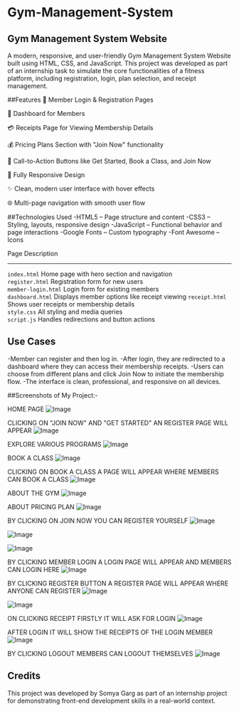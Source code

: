 # Gym-Management-System

## Gym Management System Website
A modern, responsive, and user-friendly Gym Management System Website built using HTML, CSS, and JavaScript. This project was developed as part of an internship task to simulate the core functionalities of a fitness platform, including registration, login, plan selection, and receipt management.

 ##Features
🔐 Member Login & Registration Pages

📄 Dashboard for Members

💳 Receipts Page for Viewing Membership Details

💰 Pricing Plans Section with "Join Now" functionality

🎯 Call-to-Action Buttons like Get Started, Book a Class, and Join Now

📱 Fully Responsive Design

✨ Clean, modern user interface with hover effects

🌐 Multi-page navigation with smooth user flow

##Technologies Used
-HTML5 – Page structure and content
-CSS3 – Styling, layouts, responsive design
-JavaScript – Functional behavior and page interactions
-Google Fonts – Custom typography
-Font Awesome – Icons 

 Page                   Description                                  
 -------------------- -------------------------------------------- 
 `index.html`          Home page with hero section and navigation   
 `register.html`       Registration form for new users              
 `member-login.html`   Login form for existing members              
 `dashboard.html`      Displays member options like receipt viewing 
 `receipt.html`        Shows user receipts or membership details    
 `style.css`           All styling and media queries                
 `script.js`           Handles redirections and button actions      


## Use Cases
-Member can register and then log in.
-After login, they are redirected to a dashboard where they can access their membership receipts.
-Users can choose from different plans and click Join Now to initiate the membership flow.
-The interface is clean, professional, and responsive on all devices.

##Screenshots of My Project:-

HOME PAGE 
![Image](https://github.com/user-attachments/assets/c090a2b1-1d55-47fb-a19d-a1ce949e4927)

CLICKING ON "JOIN NOW" AND "GET STARTED" AN REGISTER PAGE WILL APPEAR
![Image](https://github.com/user-attachments/assets/e6116687-a6f5-43b4-94f6-742f6574e5eb)

EXPLORE VARIOUS PROGRAMS
![Image](https://github.com/user-attachments/assets/c7d7e34f-165c-492b-accf-8f9abf5edd8e)

BOOK A CLASS
![Image](https://github.com/user-attachments/assets/3296a6ba-619c-4fc2-8966-969a13928359)

CLICKING ON BOOK A CLASS A PAGE WILL APPEAR WHERE MEMBERS CAN BOOK A CLASS
![Image](https://github.com/user-attachments/assets/b2d72fac-164b-4fe1-93e3-077e96774cfc)

ABOUT THE GYM
![Image](https://github.com/user-attachments/assets/2694d024-249d-48f9-9fde-523b9865ad96)

ABOUT PRICING PLAN 
![Image](https://github.com/user-attachments/assets/664b13cc-a438-45ae-b53e-f66c6caceac6)

BY CLICKING ON JOIN NOW YOU CAN REGISTER YOURSELF
![Image](https://github.com/user-attachments/assets/a6670c68-81ad-4028-a541-4a4ac5e20830)

![Image](https://github.com/user-attachments/assets/9c63fd3d-9003-49cc-b571-403804d24796)

![Image](https://github.com/user-attachments/assets/c4568118-d618-48c1-aef5-51996fb36210)

BY CLICKING MEMBER LOGIN A LOGIN PAGE WILL APPEAR AND MEMBERS CAN LOGIN HERE
![Image](https://github.com/user-attachments/assets/4392820f-930e-48b3-aab3-7ca89bba5c86)

BY CLICKING REGISTER BUTTON A REGISTER PAGE WILL APPEAR WHERE ANYONE CAN REGISTER
![Image](https://github.com/user-attachments/assets/1d378a3f-1272-4ae5-b9d8-e3ffecc947a1)

![Image](https://github.com/user-attachments/assets/240aa4c7-1d07-4a17-b6cb-e8ef7fdc4318)

ON CLICKING RECEIPT FIRSTLY IT WILL ASK FOR LOGIN 
![Image](https://github.com/user-attachments/assets/806e84a4-0328-4a7d-891b-faadd18569e7)

AFTER LOGIN IT WILL SHOW THE RECEIPTS OF THE LOGIN MEMBER
![Image](https://github.com/user-attachments/assets/f2eeda46-6c2f-4f88-87c9-3eb2d0d8a5b3)

BY CLICKING LOGOUT MEMBERS CAN LOGOUT THEMSELVES
![Image](https://github.com/user-attachments/assets/0d99d60e-ac2c-4a5e-b4d4-c9c92a08897b)

## Credits
This project was developed by Somya Garg as part of an internship project for demonstrating front-end development skills in a real-world context.
